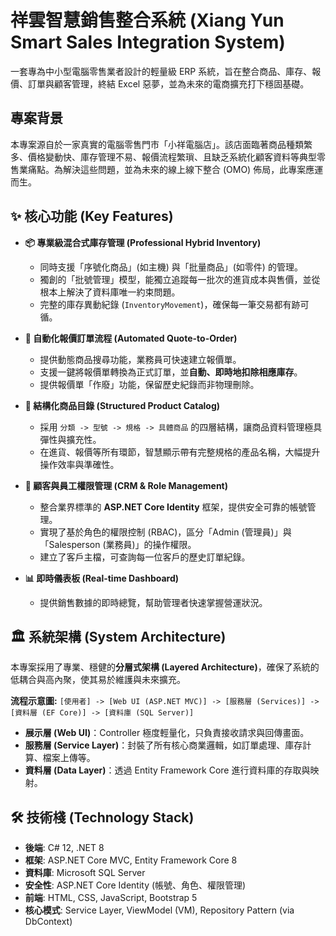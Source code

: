 # 祥雲智慧銷售整合系統 (Xiang Yun Smart Sales Integration System)

一套專為中小型電腦零售業者設計的輕量級 ERP 系統，旨在整合商品、庫存、報價、訂單與顧客管理，終結 Excel 惡夢，並為未來的電商擴充打下穩固基礎。

## 專案背景

本專案源自於一家真實的電腦零售門市「小祥電腦店」。該店面臨著商品種類繁多、價格變動快、庫存管理不易、報價流程繁瑣、且缺乏系統化顧客資料等典型零售業痛點。為解決這些問題，並為未來的線上線下整合 (OMO) 佈局，此專案應運而生。

## ✨ 核心功能 (Key Features)

* **📦 專業級混合式庫存管理 (Professional Hybrid Inventory)**
    * 同時支援「序號化商品」(如主機) 與「批量商品」(如零件) 的管理。
    * 獨創的「批號管理」模型，能獨立追蹤每一批次的進貨成本與售價，並從根本上解決了資料庫唯一約束問題。
    * 完整的庫存異動紀錄 (`InventoryMovement`)，確保每一筆交易都有跡可循。

* **📄 自動化報價訂單流程 (Automated Quote-to-Order)**
    * 提供動態商品搜尋功能，業務員可快速建立報價單。
    * 支援一鍵將報價單轉換為正式訂單，並**自動、即時地扣除相應庫存**。
    * 提供報價單「作廢」功能，保留歷史紀錄而非物理刪除。

* **🧩 結構化商品目錄 (Structured Product Catalog)**
    * 採用 `分類 -> 型號 -> 規格 -> 具體商品` 的四層結構，讓商品資料管理極具彈性與擴充性。
    * 在進貨、報價等所有環節，智慧顯示帶有完整規格的產品名稱，大幅提升操作效率與準確性。

* **👥 顧客與員工權限管理 (CRM & Role Management)**
    * 整合業界標準的 **ASP.NET Core Identity** 框架，提供安全可靠的帳號管理。
    * 實現了基於角色的權限控制 (RBAC)，區分「Admin (管理員)」與「Salesperson (業務員)」的操作權限。
    * 建立了客戶主檔，可查詢每一位客戶的歷史訂單紀錄。

* **📊 即時儀表板 (Real-time Dashboard)**
    * 提供銷售數據的即時總覽，幫助管理者快速掌握營運狀況。

## 🏛️ 系統架構 (System Architecture)

本專案採用了專業、穩健的**分層式架構 (Layered Architecture)**，確保了系統的低耦合與高內聚，使其易於維護與未來擴充。

**流程示意圖:**
`[使用者] -> [Web UI (ASP.NET MVC)] -> [服務層 (Services)] -> [資料層 (EF Core)] -> [資料庫 (SQL Server)]`

* **展示層 (Web UI)**：Controller 極度輕量化，只負責接收請求與回傳畫面。
* **服務層 (Service Layer)**：封裝了所有核心商業邏輯，如訂單處理、庫存計算、檔案上傳等。
* **資料層 (Data Layer)**：透過 Entity Framework Core 進行資料庫的存取與映射。

## 🛠️ 技術棧 (Technology Stack)

* **後端**: C# 12, .NET 8
* **框架**: ASP.NET Core MVC, Entity Framework Core 8
* **資料庫**: Microsoft SQL Server
* **安全性**: ASP.NET Core Identity (帳號、角色、權限管理)
* **前端**: HTML, CSS, JavaScript, Bootstrap 5
* **核心模式**: Service Layer, ViewModel (VM), Repository Pattern (via DbContext)
